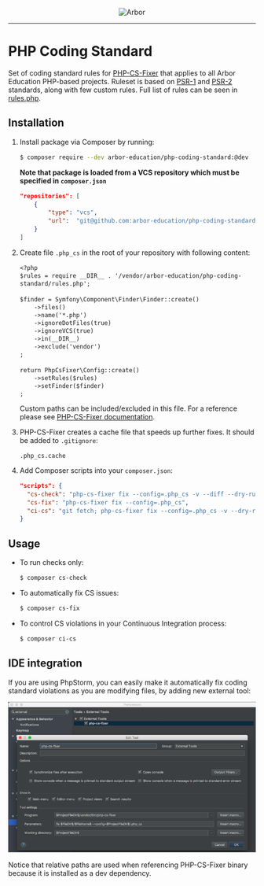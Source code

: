 <p align="center">
  <img src="https://arbor-education.com/wp-content/themes/arbor/images/arbor-education-logo.svg" alt="Arbor" width="200px" />
</p>

---

# PHP Coding Standard

Set of coding standard rules for [PHP-CS-Fixer][php-cs-fixer] that applies to all Arbor Education PHP-based projects. Ruleset is based on [PSR-1][psr1] and [PSR-2][psr2] standards, along with few custom rules. Full list of rules can be seen in [rules.php][rules].


## Installation

1. Install package via Composer by running:

   ```bash
   $ composer require --dev arbor-education/php-coding-standard:@dev
   ```
   
   **Note that package is loaded from a VCS repository which must be specified in `composer.json`**
   
   ```json
   "repositories": [
       {
           "type": "vcs",
           "url":  "git@github.com:arbor-education/php-coding-standard.git"
       }
   ]
   ```

2. Create file `.php_cs` in the root of your repository with following content:

   ```
   <?php
   $rules = require __DIR__ . '/vendor/arbor-education/php-coding-standard/rules.php';
   
   $finder = Symfony\Component\Finder\Finder::create()
       ->files()
       ->name('*.php')
       ->ignoreDotFiles(true)
       ->ignoreVCS(true)
       ->in(__DIR__)
       ->exclude('vendor')
   ;
   
   return PhpCsFixer\Config::create()
       ->setRules($rules)
       ->setFinder($finder)
   ;
   ```

   Custom paths can be included/excluded in this file. For a reference please see [PHP-CS-Fixer documentation][php-cs-fixer].

3. PHP-CS-Fixer creates a cache file that speeds up further fixes. It should be added to `.gitignore`:

   ```
   .php_cs.cache
   ```
   
4. Add Composer scripts into your `composer.json`:

   ```json
   "scripts": {
     "cs-check": "php-cs-fixer fix --config=.php_cs -v --diff --dry-run",
     "cs-fix": "php-cs-fixer fix --config=.php_cs",
     "ci-cs": "git fetch; php-cs-fixer fix --config=.php_cs -v --dry-run --using-cache=no --path-mode=intersection `git diff --name-only --diff-filter=d origin/master | xargs`"
   }
   ```

## Usage

* To run checks only:

  ```bash
  $ composer cs-check
  ```

* To automatically fix CS issues:
 
  ```bash
  $ composer cs-fix
  ```

* To control CS violations in your Continuous Integration process:
 
  ```bash
  $ composer ci-cs
  ```

## IDE integration

If you are using PhpStorm, you can easily make it automatically fix coding standard violations as you are modifying files, by adding new external tool:

![PhpStorm CS Fixer][img-php-storm-cs-fixer]

Notice that relative paths are used when referencing PHP-CS-Fixer binary because it is installed as a dev dependency.



[php-cs-fixer]: https://github.com/FriendsOfPHP/PHP-CS-Fixer
[psr1]: http://www.php-fig.org/psr/psr-1/
[psr2]: http://www.php-fig.org/psr/psr-2/
[rules]: rules.php
[img-php-storm-cs-fixer]: php-storm-cs-fixer.png
